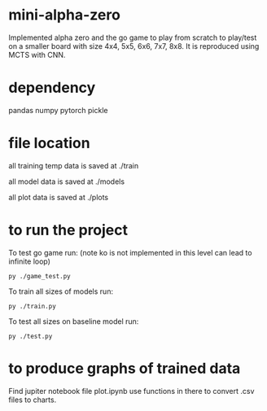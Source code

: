 # mini-alpha-zero
Implemented alpha zero and the go game to play from scratch to play/test on a smaller board with size 4x4, 5x5, 6x6, 7x7, 8x8. It is reproduced using MCTS with CNN.

# dependency
pandas
numpy
pytorch
pickle

# file location
all training temp data is saved at ./train

all model data is saved at ./models

all plot data is saved at ./plots

# to run the project
To test go game run: (note ko is not implemented in this level can lead to infinite loop)
```console
py ./game_test.py

```
To train all sizes of models run:
```console
py ./train.py
```

To test all sizes on baseline model run:
```console
py ./test.py 
```

# to produce graphs of trained data
Find jupiter notebook file plot.ipynb
use functions in there to convert .csv files
to charts.
